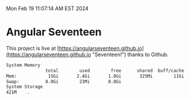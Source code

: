 Mon Feb 19 11:07:14 AM EST 2024

# Angular Seventeen


This project is live at [https://angularseventeen.github.io](https://angularseventeen.github.io "Seventeen!") thanks to Github.

```bash
System Memory
               total        used        free      shared  buff/cache   available
Mem:            15Gi       2.4Gi       1.8Gi       325Mi        11Gi        12Gi
Swap:          8.0Gi        23Mi       8.0Gi
System Storage
421M	.
```
